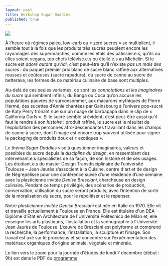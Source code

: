 ```yaml
---
layout: post
title: Workshop Sugar Daddies
published: true
---
```


<img src="/../img/2020/SUGARDADDIES_flyer.png"/>

À l’heure où régimes paléo, low-carb ou « zéro sucres » se multiplient, il semble tout à la fois que les produits très sucrés peuplent encore les rayonnages des supermarchés, comme les étals des pâtissier.e.s, qu’ils ou elles soient vegans, top chefs télévisé.e.s ou étoilé.e.s au Michelin. Si le sucre est *adoré autant qu’haï*, c’est peut-être qu’il n’existe *pas un mais des sucres* : du paquet premier prix blanc de sucre blanc raffiné aux alternatives rousses et coûteuses (sucre rapadura), du sucre de canne au sucre de betterave, les formes de ce matériau culinaire de base sont multiples. 

Au-delà de ces seules variantes, ce sont les *connotations et les imaginaires du sucre* qui semblent infinis, du Banga ou Coca qu’on accuse les populations pauvres de surconsommer, aux macarons mythiques de Pierre Hermé, des sucettes d’Annie chantées par Gainsbourg à l’univers pop-sucré de Katy Perry trônant nue sur un nuage de barbapapa dans le clip de « California Gurls ». Si le sucre semble si évident, c’est peut-être aussi qu’il faut le rendre à son *histoire* : produit raffiné, le sucre est le résultat de l’exploitation des personnes afro-descendantes travaillant dans les champs de canne à sucre, dont l’image est encore trop souvent utilisée pour signer le packaging de produits doux et « exotiques ». 

Le *théma Sugar Daddies* vise à questionner imaginaires, valeurs et possibles du sucre depuis la *discipline du design*, en rassemblant des intervenant.e.s spécialistes de sa façon, de son histoire et de ses usages. Les étudiant.e.s du master Design Transdisciplinaire de l’université Toulouse – Jean Jaurès s’associent à la Cuisine, centre d'art et de design de Nègrepelisse pour une conférence suivie d’une résidence d’une semaine avec la plasticienne invitée *Denise Bresciani*, chercheuse en design culinaire. Pendant ce temps privilégié, des scénarios de production, conservation, utilisation du sucre seront produits, avec l’intention de sortir de la moralisation du sucre, pour le repolitiser et le repenser.

Notre *plasticienne invitée Denise Bresciani* est née en Italie en 1970. Elle vit et travaille actuellement à Toulouse en France. 
Elle est titulaire d'un DEA - Diplôme d’État en Architecture de l'Université Politecnico de Milan et, elle enseigne les arts plastiques, l’installation et la scénographie à l’Université Jean Jaurès de Toulouse. 
L’œuvre de Bresciani est polyforme et comprend la recherche, la performance, l’installation, la sculpture et l’image. Son travail est axé sur le processus et se concentre sur l’expérimentation des matériaux organiques d’origine animale, végétale et minérale. 

Le lien vers le zoom pour la journée d'études de lundi 7 décembre (début : 9h) est dans le PDF du <a href="/../docs/2020/SUGARDADDIES_flyer-02.pdf">programme</a>.



